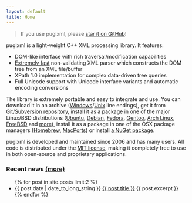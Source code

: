 ```yaml
---
layout: default
title: Home
---
```


> If you use pugixml, please [star it on GitHub](https://github.com/zeux/pugixml/stargazers)!

pugixml is a light-weight C++ XML processing library. It features:

* DOM-like interface with rich traversal/modification capabilities
* [Extremely fast](/benchmark.html) non-validating XML parser which constructs the DOM tree from an XML file/buffer
* XPath 1.0 implementation for complex data-driven tree queries
* Full Unicode support with Unicode interface variants and automatic encoding conversions

The library is extremely portable and easy to integrate and use. You can download it in an archive (<a href="http://github.com/zeux/pugixml/releases/download/v{{site.version}}/pugixml-{{site.version}}.zip" onclick="trackLink('download', 'pugixml-{{site.version}}.zip')">Windows</a>/<a href="http://github.com/zeux/pugixml/releases/download/v{{site.version}}/pugixml-{{site.version}}.tar.gz" onclick="trackLink('download', 'pugixml-{{site.version}}.tar.gz')">Unix</a> line endings), get it from [Git/Subversion repository](https://github.com/zeux/pugixml), install it as a package in one of the major Linux/BSD distributions ([Ubuntu](http://packages.ubuntu.com/search?keywords=pugixml), [Debian](https://tracker.debian.org/pkg/pugixml), [Fedora](https://apps.fedoraproject.org/packages/pugixml), [Gentoo](http://packages.gentoo.org/package/dev-libs/pugixml?arches=prefix), [Arch Linux](https://www.archlinux.org/packages/community/x86_64/pugixml/), [FreeBSD](http://www.freshports.org/textproc/pugixml/) and [more](http://pkgs.org/search/pugixml)), install it as a package in one of the OSX package managers ([Homebrew](http://brewformulas.org/Pugixml), [MacPorts](https://www.macports.org/ports.php?by=name&substr=pugixml)) or install [a NuGet package](https://www.nuget.org/packages/pugixml/).

pugixml is developed and maintained since 2006 and has many users. All code is distributed under the [MIT license](/license.html), making it completely free to use in both open-source and proprietary applications.

### Recent news [(more)](/news.html)

<ul>
{% for post in site.posts limit:2 %}
  <li>
    {{ post.date | date_to_long_string }} <a href="{{ post.url }}">{{ post.title }}</a>
    {{ post.excerpt }}
  </li>
{% endfor %}
</ul>
